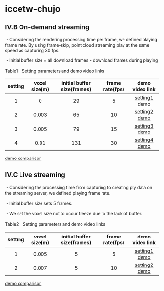 # iccetw-chujo
## IV.B On-demand streaming
・Considering the rendering processing time per frame, we defined playing frame rate. By using frame-skip, point cloud streaming play at the same speed as capturing 30 fps.  

・Initial buffer size = all download frames - download frames during playing

Table1　Setting parameters and demo video links

| setting | voxel size(m) | initial buffer size(frames) | frame rate(fps) | demo video link |
| :---: | :---: | :---: | :---: | :---: |
| 1 | 0 | 29 | 5 | [setting1 demo](https://waseda.box.com/s/j1j5r2h9y4u20q8sp215was04gda9xdw) |
| 2 | 0.003 | 65 | 10 | [setting2 demo](https://waseda.box.com/s/y94tg5xyte84mzaf1dywkod5tw12j7pa) |
| 3 | 0.005 | 79 | 15 | [setting3 demo](https://waseda.box.com/s/07o83jqg69dkn6p9dhgd95twe4whz925) |
| 4 | 0.01 | 131 | 30 | [setting4 demo](https://waseda.box.com/s/8lx2g0xlujup4jwl3xk1y4qui5sl4bx0) |

[demo comparison](https://waseda.box.com/s/p6n9tkek7unc1n8oreqxb2fkt35wyekr)

## IV.C Live streaming　
・Considering the processing time from capturing to creating ply data on the streaming server, we defined playing frame rate.

・Initial buffer size sets 5 frames.

・We set the voxel size not to occur freeze due to the lack of buffer.  

Table2　Setting parameters and demo video links

| setting | voxel size(m) | initial buffer size(frames) | frame rate(fps) | demo video link |
| :---: | :---: | :---: | :---: | :---: |
| 1 | 0.005 | 5 | 5 | [setting1 demo](https://waseda.box.com/s/zswfm4pbiqxnl69mawh6qdwrnzmxrc6u) |
| 2 | 0.007 | 5 | 10 | [setting2 demo](https://waseda.box.com/s/cgykdhppa0fxl7wuc9jkatx68q981b6k) |

[demo comparison](https://waseda.box.com/s/jc6vvjr4w2vw7tzin1ca0s3h4lc8incy)
